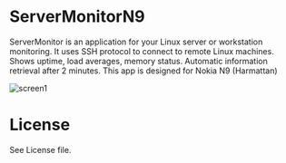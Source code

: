# ServerMonitorN9

ServerMonitor is an application for your Linux server or workstation monitoring. It uses SSH protocol to connect to remote Linux machines. Shows uptime, load averages, memory status. Automatic information retrieval after 2 minutes. This app is designed for Nokia N9 (Harmattan)

![screen1](https://raw.github.com/kesrut/kesrut.github.com/master/screen1.png)

# License

See License file.
